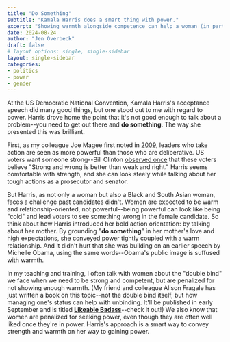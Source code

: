 ```yaml
---
title: "Do Something"
subtitle: "Kamala Harris does a smart thing with power."
excerpt: "Showing warmth alongside competence can help a woman (in particular) gain power."
date: 2024-08-24
author: "Jen Overbeck"
draft: false
# layout options: single, single-sidebar
layout: single-sidebar
categories:
- politics
- power
- gender
---
```



At the US Democratic National Convention, Kamala Harris's acceptance speech did many good things, but one stood out to me with regard to power. Harris drove home the point that it's not good enough to talk about a problem--you need to get out there and __do something__. The way she presented this was brilliant.

First, as my colleague Joe Magee first noted in [2009](https://wagner.nyu.edu/files/faculty/publications/mageeSeeingPower.pdf), leaders who take action are seen as more powerful than those who are deliberative. US voters want someone strong--Bill Clinton [observed once](https://www.washingtonpost.com/archive/politics/2002/12/04/clinton-offers-advice-to-party/7a9ea67a-46b4-4c62-bdaf-2cecb4337c30/) that these voters believe "Strong and wrong is better than weak and right." Harris seems comfortable with strength, and she can look steely while talking about her tough actions as a prosecutor and senator.

But Harris, as not only a woman but also a Black and South Asian woman, faces a challenge past candidates didn't. Women are expected to be warm and relationship-oriented, not powerful--being powerful can look like being "cold" and lead voters to see something wrong in the female candidate. So think about how Harris introduced her bold action orientation: by talking about her mother. By grounding "__do something__" in her mother's love and high expectations, she conveyed power tightly coupled with a warm relationship. And it didn't hurt that she was building on an earlier speech by Michelle Obama, using the same words--Obama's public image is suffused with warmth.

In my teaching and training, I often talk with women about the "double bind" we face when we need to be strong and competent, but are penalized for not showing enough warmth. (My friend and colleague Alison Fragale has just written a book on this topic--not the double bind itself, but how managing one's status can help with unbinding. It'll be published in early September and is titled [__Likeable Badass__](https://www.penguinrandomhouse.com/books/712677/likeable-badass-by-alison-fragale-phd/)--check it out!) We also know that women are penalized for seeking power, even though they are often well liked once they're in power. Harris's approach is a smart way to convey strength and warmth on her way to gaining power.


